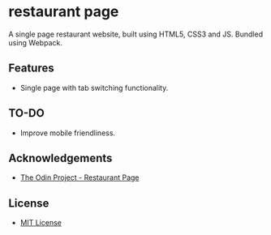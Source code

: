 # restaurant page
A single page restaurant website, built using HTML5, CSS3 and JS. Bundled using Webpack.

## Features
- Single page with tab switching functionality.

## TO-DO
- Improve mobile friendliness.

## Acknowledgements
- [The Odin Project - Restaurant Page](https://www.theodinproject.com/courses/javascript/lessons/restaurant-page)

## License
- [MIT License](https://opensource.org/licenses/MIT)
